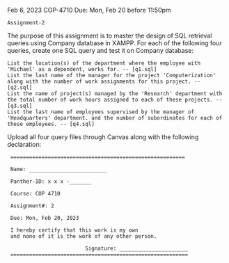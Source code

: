 Feb 6, 2023	COP-4710	Due: Mon, Feb 20
before 11:50pm

	Assignment-2

The purpose of this assignment is to master the design of SQL retrieval queries using Company database in XAMPP.
For each of the following four queries, create one SQL query and test it on Company database:

    List the location(s) of the department where the employee with 'Michael' as a dependent, works for. -- [q1.sql]
    List the last name of the manager for the project 'Computerization' along with the number of work assignments for this project. -- [q2.sql]
    List the name of project(s) managed by the 'Research' department with the total number of work hours assigned to each of these projects. -- [q3.sql]
    List the last name of employees supervised by the manager of 'Headquarters' department. and the number of subordinates for each of these employees. -- [q4.sql]

Upload all four query files through Canvas along with the following declaration:

     ========================================================

     Name: _________________________

     Panther-ID: x x x -_______

     Course: COP 4710 

     Assignment#: 2

     Due: Mon, Feb 20, 2023

     I hereby certify that this work is my own
     and none of it is the work of any other person.

                             Signature: ______________________
     =========================================================
